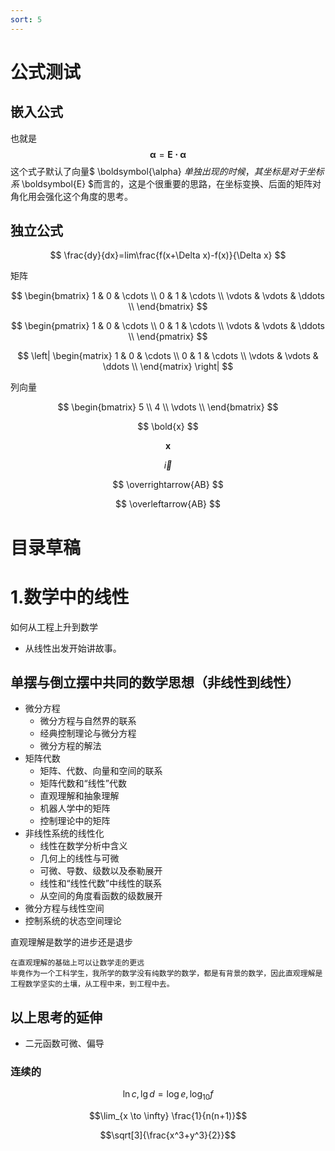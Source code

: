 ```yaml
---
sort: 5
---
```

# 公式测试

## 嵌入公式

也就是$$ \boldsymbol{\alpha} = \boldsymbol{E\cdot\alpha} $$这个式子默认了向量$ \boldsymbol{\alpha} $单独出现的时候，其坐标是对于坐标系$ \boldsymbol{E} $而言的，这是个很重要的思路，在坐标变换、后面的矩阵对角化用会强化这个角度的思考。

## 独立公式

$$
\frac{dy}{dx}=lim\frac{f(x+\Delta x)-f(x)}{\Delta x}
$$

矩阵

$$ 
\begin{bmatrix}
1 & 0 & \cdots \\
0 & 1 & \cdots \\
\vdots & \vdots & \ddots \\
\end{bmatrix}
$$

$$ 
\begin{pmatrix}
1 & 0 & \cdots \\
0 & 1 & \cdots \\
\vdots & \vdots & \ddots \\
\end{pmatrix}
$$

$$
\left|
\begin{matrix}
1 & 0 & \cdots \\
0 & 1 & \cdots \\
\vdots & \vdots & \ddots \\
\end{matrix}
\right|
$$

列向量

$$
\begin{bmatrix}
5 \\
4 \\
\vdots \\
\end{bmatrix}
$$


$$ \bold{x} $$

$$ \boldsymbol{x} $$

$$ \vec{i} $$

$$ \overrightarrow{AB} $$

$$ \overleftarrow{AB} $$



# 目录草稿

# 1.数学中的线性

如何从工程上升到数学

* 从线性出发开始讲故事。

## 单摆与倒立摆中共同的数学思想（非线性到线性）

* 微分方程
  * 微分方程与自然界的联系
  * 经典控制理论与微分方程
  * 微分方程的解法
* 矩阵代数
  * 矩阵、代数、向量和空间的联系
  * 矩阵代数和“线性”代数
  * 直观理解和抽象理解
  * 机器人学中的矩阵
  * 控制理论中的矩阵
* 非线性系统的线性化
  * 线性在数学分析中含义
  * 几何上的线性与可微
  * 可微、导数、级数以及泰勒展开
  * 线性和“线性代数”中线性的联系
  * 从空间的角度看函数的级数展开
* 微分方程与线性空间
* 控制系统的状态空间理论

直观理解是数学的进步还是退步

```text
在直观理解的基础上可以让数学走的更远
毕竟作为一个工科学生，我所学的数学没有纯数学的数学，都是有背景的数学，因此直观理解是工程数学坚实的土壤，从工程中来，到工程中去。
```

## 以上思考的延伸

* 二元函数可微、偏导

### 连续的



$$ \ln c, \lg d = \log e, \log_{10} f $$



$$\lim_{x \to \infty} \frac{1}{n(n+1)}$$



$$\sqrt[3]{\frac{x^3+y^3}{2}}$$
